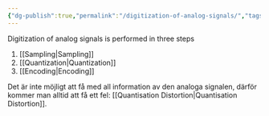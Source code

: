 ```yaml
---
{"dg-publish":true,"permalink":"/digitization-of-analog-signals/","tags":["kommunikationssystem"]}
---
```



Digitization of analog signals is performed in three steps
1. [[Sampling\|Sampling]]
2. [[Quantization\|Quantization]]
3. [[Encoding\|Encoding]]

Det är inte möjligt att få med all information av den analoga signalen, därför kommer man alltid att få ett fel: [[Quantisation Distortion\|Quantisation Distortion]].
